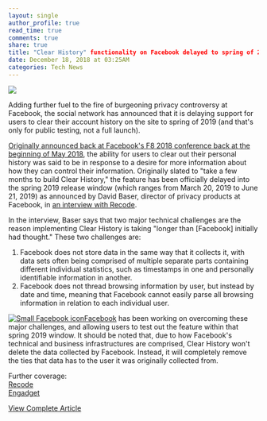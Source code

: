 ```yaml
---
layout: single
author_profile: true
read_time: true
comments: true
share: true
title: "Clear History" functionality on Facebook delayed to spring of 2019
date: December 18, 2018 at 03:25AM
categories: Tech News
---
```

<img class="align-center" src="%20http://d2.alternativeto.net/dist/icons/facebook_75888.png?width=36&amp;height=36&amp;mode=crop&amp;upscale=false">
<p><p>Adding further fuel to the fire of burgeoning privacy controversy at Facebook, the social network has announced that it is delaying support for users to clear their account history on the site to spring of 2019 (and that's only for public testing, not a full launch).</p>
<p><a href="https://alternativeto.net/news/2018/5/facebook-announces-dating-app-features-and-more-at-its-f8-conference" rel="nofollow">Originally announced back at Facebook's F8 2018 conference back at the beginning of May 2018</a>, the ability for users to clear out their personal history was said to be in response to a desire for more information about how they can control their information. Originally slated to &quot;take a few months to build Clear History,&quot; the feature has been officially delayed into the spring 2019 release window (which ranges from March 20, 2019 to June 21, 2019) as announced by David Baser, director of privacy products at Facebook, in <a href="https://www.recode.net/2018/12/17/18140062/facebook-clear-history-update-privacy-targeting-data-collection" rel="nofollow">an interview with Recode</a>.</p>
<p>In the interview, Baser says that two major technical challenges are the reason implementing Clear History is taking &quot;longer than [Facebook] initially had thought.&quot; These two challenges are:</p>
<ol>
<li>Facebook does not store data in the same way that it collects it, with data sets often being comprised of multiple separate parts containing different individual statistics, such as timestamps in one and personally identifiable information in another.</li>
<li>Facebook does not thread browsing information by user, but instead by date and time, meaning that Facebook cannot easily parse all browsing information in relation to each individual user.</li>
</ol>
<p><a href='//alternativeto.net/software/facebook/'><img alt='Small Facebook icon' class='mini-app-icon' src='//d2.alternativeto.net/dist/icons/facebook_75888.png?width=36&height=36&mode=crop&upscale=false' />Facebook</a> has been working on overcoming these major challenges, and allowing users to test out the feature within that spring 2019 window. It should be noted that, due to how Facebook's technical and business infrastructures are comprised, Clear History won't delete the data collected by Facebook. Instead, it will completely remove the ties that data has to the user it was originally collected from.</p>
<p>Further coverage:<br />
<a href="https://www.recode.net/2018/12/17/18140062/facebook-clear-history-update-privacy-targeting-data-collection" rel="nofollow">Recode</a><br />
<a href="https://www.engadget.com/2018/12/17/facebook-browsing-history-control-delayed/" rel="nofollow">Engadget</a></p>
</p>
<a class="btn btn--info" href="https://alternativeto.net/news/2018/12/-clear-history-functionality-on-facebook-delayed-to-spring-of-2019">View Complete Article</a>